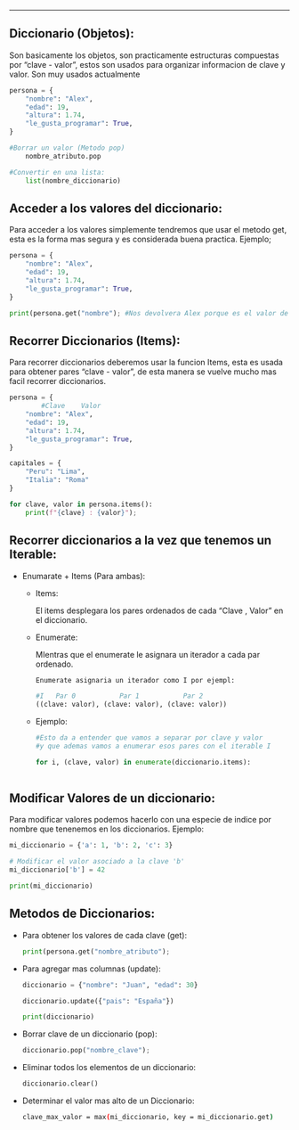 
---
## **Diccionario (Objetos):**

Son basicamente los objetos, son practicamente estructuras compuestas por “clave - valor”, estos son usados para organizar informacion de clave y valor. Son muy usados actualmente

```python
persona = {
    "nombre": "Alex",
    "edad": 19,
    "altura": 1.74,
    "le_gusta_programar": True,
}

#Borrar un valor (Metodo pop)
	nombre_atributo.pop

#Convertir en una lista:
	list(nombre_diccionario)
```

## **Acceder a los valores del diccionario:**

Para acceder a los valores simplemente tendremos que usar el metodo get, esta es la forma mas segura y es considerada buena practica. Ejemplo;

```python
persona = {
    "nombre": "Alex",
    "edad": 19,
    "altura": 1.74,
    "le_gusta_programar": True,
}

print(persona.get("nombre"); #Nos devolvera Alex porque es el valor de nombre. 
```

## **Recorrer Diccionarios (Items):**

Para recorrer diccionarios deberemos usar la funcion Items, esta es usada para obtener pares “clave - valor”, de esta manera se vuelve mucho mas facil recorrer diccionarios.

```python
persona = {
		#Clave    Valor
    "nombre": "Alex",
    "edad": 19,
    "altura": 1.74,
    "le_gusta_programar": True,
}

capitales = {
	"Peru": "Lima",
	"Italia": "Roma"
}

for clave, valor in persona.items():
    print(f"{clave} : {valor}");
```

## **Recorrer diccionarios a la vez que tenemos un Iterable:**

- Enumarate + Items (Para ambas):
    - Items:
        
        El items desplegara los pares ordenados de cada “Clave , Valor” en el diccionario.
        
    - Enumerate:
        
        MIentras que el enumerate le asignara un iterador a cada par ordenado.
        
        ```python
        Enumerate asignaria un iterador como I por ejempl:
        
        #I   Par 0           Par 1           Par 2
        ((clave: valor), (clave: valor), (clave: valor))
        ```
        
    - Ejemplo:
        
        ```python
        #Esto da a entender que vamos a separar por clave y valor
        #y que ademas vamos a enumerar esos pares con el iterable I
        
        for i, (clave, valor) in enumerate(diccionario.items):
        	
        
        ```
        

## **Modificar Valores de un diccionario:**

Para modificar valores podemos hacerlo con una especie de indice por nombre que tenenemos en los diccionarios. Ejemplo:

```python
mi_diccionario = {'a': 1, 'b': 2, 'c': 3}

# Modificar el valor asociado a la clave 'b'
mi_diccionario['b'] = 42

print(mi_diccionario) 
```

## **Metodos de Diccionarios:**

- Para obtener los valores de cada clave (get):
    
    ```python
    print(persona.get("nombre_atributo"); 
    ```
    
- Para agregar mas columnas (update):
    
    ```python
    diccionario = {"nombre": "Juan", "edad": 30}
    
    diccionario.update({"pais": "España"})
    
    print(diccionario)
    ```
    
- Borrar clave de un diccionario (pop):
    
    ```python
    diccionario.pop("nombre_clave");
    ```
    
- Eliminar todos los elementos de un diccionario:
    
    ```python
    diccionario.clear()
    ```
    
- Determinar el valor mas alto de un Diccionario:
    
    ```bash
    clave_max_valor = max(mi_diccionario, key = mi_diccionario.get)
    ```